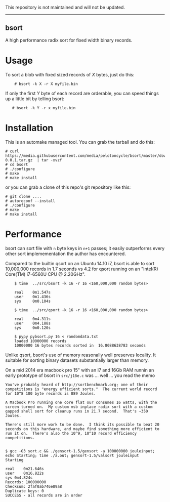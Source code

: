 This repository is not maintained and will not be updated.

------

bsort
-----

A high performance radix sort for fixed width binary records.


Usage
=====

To sort a blob with fixed sized records of _X_ bytes, just do this:

```
    # bsort -k X -r X myfile.bin
```

If only the first _Y_ byte of each record are orderable, you can speed things up a little bit by telling bsort:

```
   # bsort -k Y -r x myfile.bin
```


Installation
============

This is an automake managed tool.  You can grab the tarball and do this:

```
# curl https://media.githubusercontent.com/media/pelotoncycle/bsort/master/downloads/bsort-0.0.1.tar.gz  | tar -xvzf
# cd bsort
# ./configure
# make
# make install
```

or you can grab a clone of this repo's git repository like this:

```
# git clone ....
# autoreconf --install
# ./configure
# make
# make install
```


Performance
===========

bsort can sort file with `n` byte keys in `n+1` passes; it easily
outperforms every other sort implemementation the author has
encountered.

Compared to the builtin qsort on an Ubuntu 14.10 i7, bsort is able to
sort 10,000,000 records in 1.7 seconds vs 4.2 for qsort running on an
"Intel(R) Core(TM) i7-6560U CPU @ 2.20GHz".


```
    $ time  ../src/bsort -k 16 -r 16 <160,000,000 random bytes>

    real    0m1.547s
    user    0m1.436s
    sys     0m0.104s

    $ time  ../src/qsort -k 16 -r 16 <160,000,000 random bytes>

    real    0m4.311s
    user    0m4.188s
    sys     0m0.120s

    $ pypy pybsort.py 16 < randomdata.txt
    loaded 10000000 records
    10000000 16 bytes records sorted in  16.8088638783 seconds
```

Unlike qsort, bsort's use of memory reasonally well preserves locality.   It
suitable for sorting binary datasets substantially larger than memory.

On a mid 2014 era macbook pro 15" with an I7 and 16Gb RAM runnin an
early prototype of bsort in `src/j18e.c` was ... well ... you read the memo


```
You've probably heard of http://sortbenchmark.org; one of their
competitions is "energy efficient sorts."  The current world record
for 10^8 100 byte records is 889 Joules.

A Macbook Pro running one core flat our consumes 16 watts, with the
screen turned on.  My custom msb inplace radix sort with a custom
gapped shell sort for cleanup runs in 21.7 second.  That's ~350
Joules.

There's still more work to be done.  I think its possible to beat 20
seconds on this hardware, and maybe find something more efficient to
run it on.  There's also the 10^9, 10^10 record efficiency
competitions.


$ gcc -O3 sort.c && ./gensort-1.5/gensort -a 100000000 jouleinput; echo Starting; time ./a.out; gensort-1.5/valsort jouleinput
Starting

real	0m21.646s
user	0m16.822s
sys	0m4.824s
Records: 100000000
Checksum: 2faf0ab746e89a8
Duplicate keys: 0
SUCCESS - all records are in order
```
